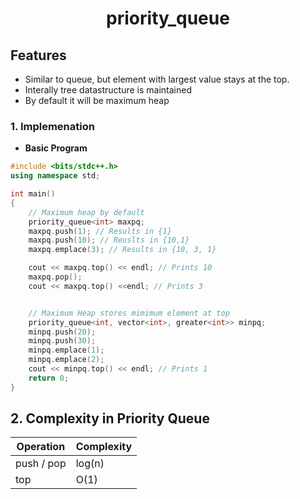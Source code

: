 <h1 style="text-align:center;"> priority_queue</p>

## Features
* Similar to queue, but element with largest value stays at the top.
* Interally tree datastructure is maintained
* By default it will be maximum heap

### 1. Implemenation

- **Basic Program**
```cpp
#include <bits/stdc++.h>
using namespace std;

int main()
{
    // Maximum heap by default
    priority_queue<int> maxpq;
    maxpq.push(1); // Results in {1}
    maxpq.push(10); // Reuslts in {10,1}
    maxpq.emplace(3); // Results in {10, 3, 1}

    cout << maxpq.top() << endl; // Prints 10
    maxpq.pop();
    cout << maxpq.top() <<endl; // Prints 3


    // Maximum Heap stores mimimum element at top
    priority_queue<int, vector<int>, greater<int>> minpq;
    minpq.push(20);
    minpq.push(30);
    minpq.emplace(1);
    minpq.emplace(2);
    cout << minpq.top() << endl; // Prints 1
    return 0;
}
```
## 2. Complexity in Priority Queue
| Operation | Complexity |
| --------- | ---------- |
| push / pop    | log(n)     |
| top      | O(1)     |